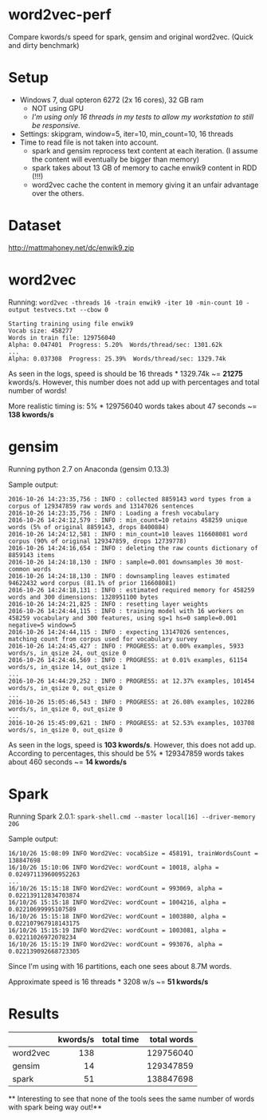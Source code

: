 # word2vec-perf
Compare kwords/s speed for spark, gensim and original word2vec. (Quick and dirty benchmark)


# Setup
- Windows 7, dual opteron 6272 (2x 16 cores), 32 GB ram
  - NOT using GPU
  - *I'm using only 16 threads in my tests to allow my workstation to still be responsive.*
- Settings: skipgram, window=5, iter=10, min_count=10, 16 threads
- Time to read file is not taken into account.
  - spark and gensim reprocess text content at each iteration. (I assume the content will eventually be bigger than memory)
  - spark takes about 13 GB of memory to cache enwik9 content in RDD (!!!)
  - word2vec cache the content in memory giving it an unfair advantage over the others.

# Dataset
http://mattmahoney.net/dc/enwik9.zip

# word2vec
Running: `word2vec -threads 16 -train enwik9 -iter 10 -min-count 10 -output testvecs.txt --cbow 0`

```
Starting training using file enwik9
Vocab size: 458277
Words in train file: 129756040
Alpha: 0.047401  Progress: 5.20%  Words/thread/sec: 1301.62k
...
Alpha: 0.037308  Progress: 25.39%  Words/thread/sec: 1329.74k
```
As seen in the logs, speed is should be 16 threads * 1329.74k ~= **21275** kwords/s.
However, this number does not add up with percentages and total number of words!

More realistic timing is: 5% * 129756040 words takes about 47 seconds ~= **138 kwords/s**

# gensim
Running python 2.7 on Anaconda (gensim 0.13.3)

Sample output:
~~~~
2016-10-26 14:23:35,756 : INFO : collected 8859143 word types from a corpus of 129347859 raw words and 13147026 sentences
2016-10-26 14:23:35,756 : INFO : Loading a fresh vocabulary
2016-10-26 14:24:12,579 : INFO : min_count=10 retains 458259 unique words (5% of original 8859143, drops 8400884)
2016-10-26 14:24:12,581 : INFO : min_count=10 leaves 116608081 word corpus (90% of original 129347859, drops 12739778)
2016-10-26 14:24:16,654 : INFO : deleting the raw counts dictionary of 8859143 items
2016-10-26 14:24:18,130 : INFO : sample=0.001 downsamples 30 most-common words
2016-10-26 14:24:18,130 : INFO : downsampling leaves estimated 94622432 word corpus (81.1% of prior 116608081)
2016-10-26 14:24:18,131 : INFO : estimated required memory for 458259 words and 300 dimensions: 1328951100 bytes
2016-10-26 14:24:21,825 : INFO : resetting layer weights
2016-10-26 14:24:44,115 : INFO : training model with 16 workers on 458259 vocabulary and 300 features, using sg=1 hs=0 sample=0.001 negative=5 window=5
2016-10-26 14:24:44,115 : INFO : expecting 13147026 sentences, matching count from corpus used for vocabulary survey
2016-10-26 14:24:45,427 : INFO : PROGRESS: at 0.00% examples, 5933 words/s, in_qsize 24, out_qsize 0
2016-10-26 14:24:46,569 : INFO : PROGRESS: at 0.01% examples, 61154 words/s, in_qsize 14, out_qsize 1
...
2016-10-26 14:44:29,252 : INFO : PROGRESS: at 12.37% examples, 101454 words/s, in_qsize 0, out_qsize 0
...
2016-10-26 15:05:46,543 : INFO : PROGRESS: at 26.08% examples, 102286 words/s, in_qsize 0, out_qsize 0
...
2016-10-26 15:45:09,621 : INFO : PROGRESS: at 52.53% examples, 103708 words/s, in_qsize 0, out_qsize 0
~~~~

As seen in the logs, speed is **103 kwords/s**. However, this does not add up.
According to percentages, this should be 5% * 129347859 words takes about 460 seconds ~= **14 kwords/s**


# Spark
Running Spark 2.0.1: `spark-shell.cmd --master local[16] --driver-memory 20G`

Sample output:
~~~~
16/10/26 15:08:09 INFO Word2Vec: vocabSize = 458191, trainWordsCount = 138847698
16/10/26 15:10:06 INFO Word2Vec: wordCount = 10018, alpha = 0.024971139600952263
...
16/10/26 15:15:18 INFO Word2Vec: wordCount = 993069, alpha = 0.022139112834703874
16/10/26 15:15:18 INFO Word2Vec: wordCount = 1004216, alpha = 0.02210699995107589
16/10/26 15:15:18 INFO Word2Vec: wordCount = 1003880, alpha = 0.022107967918143175
16/10/26 15:15:19 INFO Word2Vec: wordCount = 1003081, alpha = 0.02211026972078234
16/10/26 15:15:19 INFO Word2Vec: wordCount = 993076, alpha = 0.022139092668723305
~~~~

Since I'm using with 16 partitions, each one sees about 8.7M words.

Approximate speed is 16 threads * 3208 w/s ~= **51 kwords/s**

# Results

|          | kwords/s | total time | total words |
| ---      | ---:     | ---:       | ---:        |
|word2vec  | 138      |            | 129756040   | * unfair advange of data being already in memory
|gensim    | 14       |            | 129347859   |
|spark     | 51       |            | 138847698   |

** Interesting to see that none of the tools sees the same number of words with spark being way out!**
